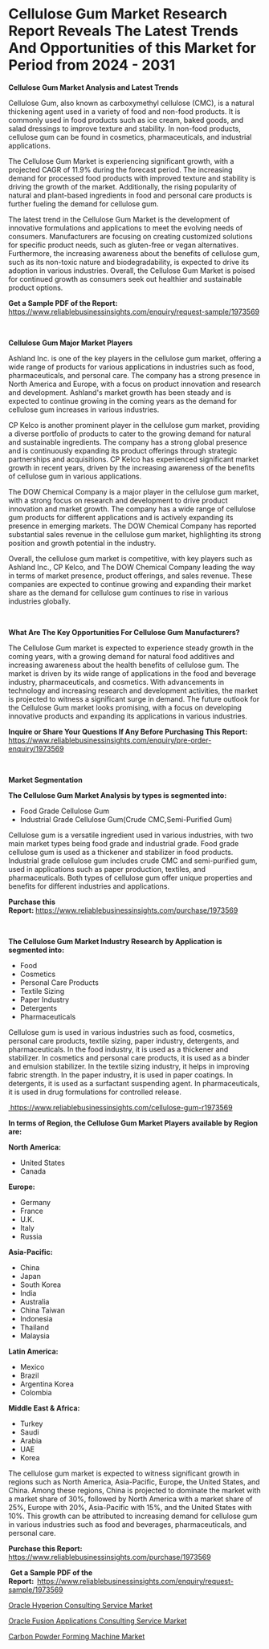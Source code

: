 <p><h1>Cellulose Gum Market Research Report Reveals The Latest Trends And Opportunities of this Market for Period from 2024 - 2031</h1></p><p><strong>Cellulose Gum Market Analysis and Latest Trends</strong></p>
<p><p>Cellulose Gum, also known as carboxymethyl cellulose (CMC), is a natural thickening agent used in a variety of food and non-food products. It is commonly used in food products such as ice cream, baked goods, and salad dressings to improve texture and stability. In non-food products, cellulose gum can be found in cosmetics, pharmaceuticals, and industrial applications.</p><p>The Cellulose Gum Market is experiencing significant growth, with a projected CAGR of 11.9% during the forecast period. The increasing demand for processed food products with improved texture and stability is driving the growth of the market. Additionally, the rising popularity of natural and plant-based ingredients in food and personal care products is further fueling the demand for cellulose gum.</p><p>The latest trend in the Cellulose Gum Market is the development of innovative formulations and applications to meet the evolving needs of consumers. Manufacturers are focusing on creating customized solutions for specific product needs, such as gluten-free or vegan alternatives. Furthermore, the increasing awareness about the benefits of cellulose gum, such as its non-toxic nature and biodegradability, is expected to drive its adoption in various industries. Overall, the Cellulose Gum Market is poised for continued growth as consumers seek out healthier and sustainable product options.</p></p>
<p><strong>Get a Sample PDF of the Report:&nbsp;</strong> <a href="https://www.reliablebusinessinsights.com/enquiry/request-sample/1973569">https://www.reliablebusinessinsights.com/enquiry/request-sample/1973569</a></p>
<p>&nbsp;</p>
<p><strong>Cellulose Gum Major Market Players</strong></p>
<p><p>Ashland Inc. is one of the key players in the cellulose gum market, offering a wide range of products for various applications in industries such as food, pharmaceuticals, and personal care. The company has a strong presence in North America and Europe, with a focus on product innovation and research and development. Ashland's market growth has been steady and is expected to continue growing in the coming years as the demand for cellulose gum increases in various industries.</p><p>CP Kelco is another prominent player in the cellulose gum market, providing a diverse portfolio of products to cater to the growing demand for natural and sustainable ingredients. The company has a strong global presence and is continuously expanding its product offerings through strategic partnerships and acquisitions. CP Kelco has experienced significant market growth in recent years, driven by the increasing awareness of the benefits of cellulose gum in various applications.</p><p>The DOW Chemical Company is a major player in the cellulose gum market, with a strong focus on research and development to drive product innovation and market growth. The company has a wide range of cellulose gum products for different applications and is actively expanding its presence in emerging markets. The DOW Chemical Company has reported substantial sales revenue in the cellulose gum market, highlighting its strong position and growth potential in the industry.</p><p>Overall, the cellulose gum market is competitive, with key players such as Ashland Inc., CP Kelco, and The DOW Chemical Company leading the way in terms of market presence, product offerings, and sales revenue. These companies are expected to continue growing and expanding their market share as the demand for cellulose gum continues to rise in various industries globally.</p></p>
<p>&nbsp;</p>
<p><strong>What Are The Key Opportunities For Cellulose Gum Manufacturers?</strong></p>
<p><p>The Cellulose Gum market is expected to experience steady growth in the coming years, with a growing demand for natural food additives and increasing awareness about the health benefits of cellulose gum. The market is driven by its wide range of applications in the food and beverage industry, pharmaceuticals, and cosmetics. With advancements in technology and increasing research and development activities, the market is projected to witness a significant surge in demand. The future outlook for the Cellulose Gum market looks promising, with a focus on developing innovative products and expanding its applications in various industries.</p></p>
<p><strong>Inquire or Share Your Questions If Any Before Purchasing This Report:</strong> <a href="https://www.reliablebusinessinsights.com/enquiry/pre-order-enquiry/1973569">https://www.reliablebusinessinsights.com/enquiry/pre-order-enquiry/1973569</a></p>
<p>&nbsp;</p>
<p><strong>Market Segmentation</strong></p>
<p><strong>The Cellulose Gum Market Analysis by types is segmented into:</strong></p>
<p><ul><li>Food Grade Cellulose Gum</li><li>Industrial Grade Cellulose Gum(Crude CMC,Semi-Purified Gum)</li></ul></p>
<p><p>Cellulose gum is a versatile ingredient used in various industries, with two main market types being food grade and industrial grade. Food grade cellulose gum is used as a thickener and stabilizer in food products. Industrial grade cellulose gum includes crude CMC and semi-purified gum, used in applications such as paper production, textiles, and pharmaceuticals. Both types of cellulose gum offer unique properties and benefits for different industries and applications.</p></p>
<p><strong>Purchase this Report:&nbsp;</strong><a href="https://www.reliablebusinessinsights.com/purchase/1973569">https://www.reliablebusinessinsights.com/purchase/1973569</a></p>
<p>&nbsp;</p>
<p><strong>The Cellulose Gum Market Industry Research by Application is segmented into:</strong></p>
<p><ul><li>Food</li><li>Cosmetics</li><li>Personal Care Products</li><li>Textile Sizing</li><li>Paper Industry</li><li>Detergents</li><li>Pharmaceuticals</li></ul></p>
<p><p>Cellulose gum is used in various industries such as food, cosmetics, personal care products, textile sizing, paper industry, detergents, and pharmaceuticals. In the food industry, it is used as a thickener and stabilizer. In cosmetics and personal care products, it is used as a binder and emulsion stabilizer. In the textile sizing industry, it helps in improving fabric strength. In the paper industry, it is used in paper coatings. In detergents, it is used as a surfactant suspending agent. In pharmaceuticals, it is used in drug formulations for controlled release.</p></p>
<p><a href="https://www.reliablebusinessinsights.com/cellulose-gum-r1973569">&nbsp;https://www.reliablebusinessinsights.com/cellulose-gum-r1973569</a></p>
<p><strong>In terms of Region, the Cellulose Gum Market Players available by Region are:</strong></p>
<p>
    <p> <strong> North America: </strong>
        <ul>
            <li>United States</li>
            <li>Canada</li>
        </ul>
        </p> 
    <p> <strong> Europe: </strong>
        <ul>
            <li>Germany</li>
            <li>France</li>
            <li>U.K.</li>
            <li>Italy</li>
            <li>Russia</li>
        </ul>
        </p> 
    <p> <strong> Asia-Pacific: </strong>
        <ul>
            <li>China</li>
            <li>Japan</li>
            <li>South Korea</li>
            <li>India</li>
            <li>Australia</li>
            <li>China Taiwan</li>
            <li>Indonesia</li>
            <li>Thailand</li>
            <li>Malaysia</li>
        </ul>
        </p> 
    <p> <strong> Latin America: </strong>
        <ul>
            <li>Mexico</li>
            <li>Brazil</li>
            <li>Argentina Korea</li>
            <li>Colombia</li>
        </ul>
        </p> 
    <p> <strong> Middle East & Africa: </strong>
        <ul>
            <li>Turkey</li>
            <li>Saudi</li>
            <li>Arabia</li>
            <li>UAE</li>
            <li>Korea</li>
        </ul>
    </p>
    </p>
<p><p>The cellulose gum market is expected to witness significant growth in regions such as North America, Asia-Pacific, Europe, the United States, and China. Among these regions, China is projected to dominate the market with a market share of 30%, followed by North America with a market share of 25%, Europe with 20%, Asia-Pacific with 15%, and the United States with 10%. This growth can be attributed to increasing demand for cellulose gum in various industries such as food and beverages, pharmaceuticals, and personal care.</p></p>
<p><strong>Purchase this Report: </strong><a href="https://www.reliablebusinessinsights.com/purchase/1973569">https://www.reliablebusinessinsights.com/purchase/1973569</a></p>
<p>&nbsp;<strong>Get a Sample PDF of the Report:&nbsp;&nbsp;</strong><a href="https://www.reliablebusinessinsights.com/enquiry/request-sample/1973569">https://www.reliablebusinessinsights.com/enquiry/request-sample/1973569</a></p>
<p><strong></strong></p>
<p><p><a href="https://github.com/vimar16th/Market-Research-Report-List-5/blob/main/oracle-hyperion-consulting-service-market.md">Oracle Hyperion Consulting Service Market</a></p><p><a href="https://github.com/JameTravis/Market-Research-Report-List-6/blob/main/oracle-fusion-applications-consulting-service-market.md">Oracle Fusion Applications Consulting Service Market</a></p><p><a href="https://issuu.com/reportprime-2/docs/carbon-powder-forming-machine-market-size-2030.ppt">Carbon Powder Forming Machine Market</a></p></p>